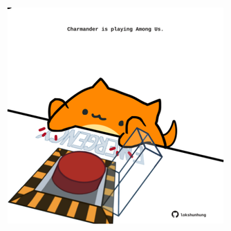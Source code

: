 <!-- built at 24/02/2021, 15:06:28 UTC -->
<p align="center">
  <img width="500" height="500" src="./ReadmeImage.svg">
</p>
